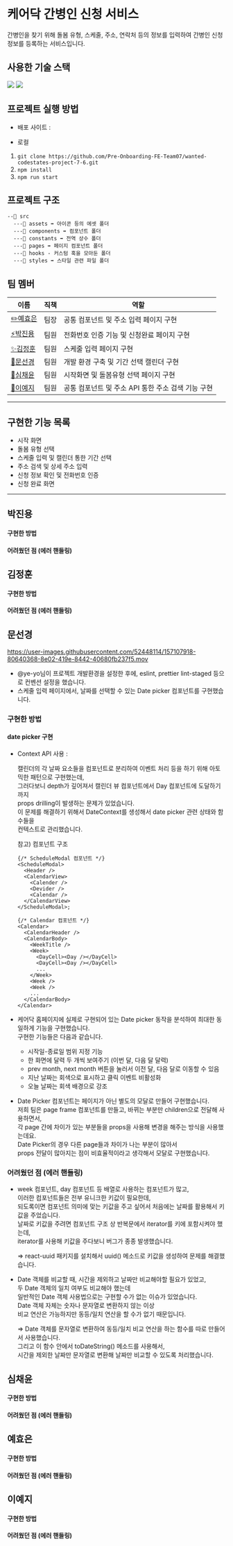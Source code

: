 # 케어닥 간병인 신청 서비스

간병인을 찾기 위해 돌봄 유형, 스케줄, 주소, 연락처 등의 정보를 입력하여 간병인 신청 정보를 등록하는 서비스입니다.

## 사용한 기술 스택
<img src="https://img.shields.io/badge/React-61DAFB.svg?&style=for-the-badge&logo=React&logoColor=000"/> <img src="https://img.shields.io/badge/Styled Components-E6526F.svg?&style=for-the-badge&logo=Emotion&logoColor=000"/>

## 프로젝트 실행 방법

- 배포 사이트 :

- 로컬 
1. `git clone https://github.com/Pre-Onboarding-FE-Team07/wanted-codestates-project-7-6.git`
2. `npm install`
3. `npm run start`

   
## 프로젝트 구조

```
--📁 src
  ---📁 assets ➡ 아이콘 등의 에셋 폴더
  ---📁 components ➡ 컴포넌트 폴더
  ---📁 constants ➡ 전역 상수 폴더
  ---📁 pages ➡ 페이지 컴포넌트 폴더
  ---📁 hooks - 커스텀 훅을 모아둔 폴더
  ---📁 styles ➡ 스타일 관련 파일 폴더
```

## 팀 멤버

| 이름                                       | 직책 | 역할                                       |
| ------------------------------------------ | ---- | ----------------------------------- |
| [✏️예효은](https://github.com/ye-yo)       | 팀장 | 공통 컴포넌트 및 주소 입력 페이지 구현             |
| [⚡️박진용](https://github.com/jinyongp)   | 팀원 | 전화번호 인증 기능 및 신청완료 페이지 구현         |           
| [✨김정훈](https://github.com/jeonghun10)  | 팀원 | 스케줄 입력 페이지 구현  |
| [🎨문선경](https://github.com/dev-seomoon) | 팀원 | 개발 환경 구축 및 기간 선택 캘린더 구현          |
| [🚀심채윤](https://github.com/Lela12)      | 팀원 | 시작화면 및 돌봄유형 선택 페이지 구현              |
| [🔨이예지](https://github.com/Lee-ye-ji)   | 팀원 | 공통 컴포넌트 및 주소 API 통한 주소 검색 기능 구현 |


---

## 구현한 기능 목록

- 시작 화면
- 돌봄 유형 선택
- 스케줄 입력 및 캘린더 통한 기간 선택
- 주소 검색 및 상세 주소 입력
- 신청 정보 확인 및 전화번호 인증
- 신청 완료 화면
---

## 박진용

#### 구현한 방법

#### 어려웠던 점 (에러 핸들링)


## 김정훈

#### 구현한 방법

#### 어려웠던 점 (에러 핸들링)


## 문선경

https://user-images.githubusercontent.com/52448114/157107918-80640368-8e02-419e-8442-40680fb237f5.mov

- @ye-yo님이 프로젝트 개발환경을 설정한 후에, eslint, prettier lint-staged 등으로 컨벤션 설정을 했습니다.
- 스케줄 입력 페이지에서, 날짜를 선택할 수 있는 Date picker 컴포넌트를 구현했습니다.

### 구현한 방법

#### date picker 구현

- Context API 사용 :
    
    캘린더의 각 날짜 요소들을 컴포넌트로 분리하여 이벤트 처리 등을 하기 위해 아토믹한 패턴으로 구현했는데,  
    그러다보니 depth가 깊어져서 캘린더 뷰 컴포넌트에서 Day 컴포넌트에 도달하기까지  
    props drilling이 발생하는 문제가 있었습니다.  
    이 문제를 해결하기 위해서 DateContext를 생성해서 date picker 관련 상태와 함수들을  
    컨텍스트로 관리했습니다.  
    
    참고) 컴포넌트 구조
    
      {/* ScheduleModal 컴포넌트 */}
      <ScheduleModal>
        <Header />
        <CalendarView>
          <Calender />
          <Devider />
          <Calendar />
        </CalendarView>
      </ScheduleModal>;
      
      {/* Calendar 컴포넌트 */}
      <Calendar>
        <CalendarHeader />
        <CalendarBody>
          <WeekTitle />
          <Week>
            <DayCell><Day /></DayCell>
            <DayCell><Day /></DayCell>
            ...
          </Week>
          <Week />
          <Week />
          ...
        </CalendarBody>
      </Calendar>
    
    
- 케어닥 홈페이지에 실제로 구현되어 있는 Date picker 동작을 분석하여 최대한 동일하게 기능을 구현했습니다.  
    구현한 기능들은 다음과 같습니다.  
    
    - 시작일-종료일 범위 지정 기능
    - 한 화면에 달력 두 개씩 보여주기 (이번 달, 다음 달 달력)
    - prev month, next month 버튼을 눌러서 이전 달, 다음 달로 이동할 수 있음
    - 지난 날짜는 회색으로 표시하고 클릭 이벤트 비활성화
    - 오늘 날짜는 회색 배경으로 강조 


- Date Picker 컴포넌트는 페이지가 아닌 별도의 모달로 만들어 구현했습니다.  
    저희 팀은 page frame 컴포넌트를 만들고, 바뀌는 부분만 children으로 전달해 사용하면서,  
    각 page 간에 차이가 있는 부분들을 props을 사용해 변경을 해주는 방식을 사용했는데요.  
    Date Picker의 경우 다른 page들과 차이가 나는 부분이 많아서  
    props 전달이 많아지는 점이 비효율적이라고 생각해서 모달로 구현했습니다.  
    

### 어려웠던 점 (에러 핸들링)

- week 컴포넌트, day 컴포넌트 등 배열로 사용하는 컴포넌트가 많고,  
    이러한 컴포넌트들은 전부 유니크한 키값이 필요한데,  
    되도록이면 컴포넌트 의미에 맞는 키값을 주고 싶어서 처음에는 날짜를 활용해서 키값을 주었습니다.  
    날짜로 키값을 주려면 컴포넌트 구조 상 반복문에서 iterator를 키에 포함시켜야 했는데,  
    iterator를 사용해 키값을 주다보니 버그가 종종 발생했습니다.  
    
    => react-uuid 패키지를 설치해서 uuid() 메소드로 키값을 생성하여 문제를 해결했습니다.  
    
- Date 객체를 비교할 때, 시간을 제외하고 날짜만 비교해야할 필요가 있었고,  
    두 Date 객체의 일치 여부도 비교해야 했는데  
    일반적인 Date 객체 사용법으로는 구현할 수가 없는 이슈가 있었습니다.  
    Date 객체 자체는 숫자나 문자열로 변환하지 않는 이상  
    비교 연산은 가능하지만 동등/일치 연산을 할 수가 없기 때문입니다.   
    
    => Date 객체를 문자열로 변환하여 동등/일치 비교 연산을 하는 함수를 따로 만들어서 사용했습니다.  
    그리고 이 함수 안에서 toDateString() 메소드를 사용해서,  
    시간을 제외한 날짜만 문자열로 변환해 날짜만 비교할 수 있도록 처리했습니다.  


## 심채윤

#### 구현한 방법

#### 어려웠던 점 (에러 핸들링)


## 예효은

#### 구현한 방법

#### 어려웠던 점 (에러 핸들링)


## 이예지

#### 구현한 방법

#### 어려웠던 점 (에러 핸들링)

